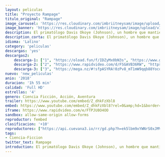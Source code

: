 ```yaml
---
layout: peliculas
title: "Proyecto Rampage"
titulo_original: "Rampage"
image_carousel: 'https://res.cloudinary.com/imbriitneysam/image/upload/v1543183737/rampage-poster-min.jpg'
image_banner: 'https://res.cloudinary.com/imbriitneysam/image/upload/v1543183737/rampage-banner-min.jpg'
description: El primatólogo Davis Okoye (Johnson), un hombre que mantiene las distancias con otras personas, tiene un sólido vínculo con George, el extraordinariamente inteligente gorila de espalda plateada al que ha estado cuidando desde que nació. Pero cuando un experimento genético sale mal, este apacible simio se convierte en una enorme y embravecida criatura. Para empeorar más las cosas, pronto se descubre que existen otros animales con la misma alteración. Cuando estos depredadores alfa recién creados arrasan Norteamérica destruyendo todo lo que interpone en su camino, Okoye se une a un ingeniero genético sin prestigio para conseguir un antídoto y se abre paso en un cambiante campo de batalla, no solo para frenar una catástrofe mundial sino para salvar a la aterradora criatura que una vez fue su amigo. Adaptación al cine del videojuego “Rampage”, en el que simios y monstruos de todo tipo atacan y destruyen ciudades.
description_corta: El primatólogo Davis Okoye (Johnson), un hombre que mantiene las distancias con otras personas, tiene un sólido vínculo con George, el extraordinariamente inteligente gorila de espalda plateada al que ha estado cuidando desde que nació. Pero cuando un..
idioma: 'Latino'
category: 'peliculas'
descargas: 'yes'
descargas2:
    descarga-1: ["1", "https://oload.fun/f/IDZyMx0bN3s", "https://www.google.com/s2/favicons?domain=openload.co","OpenLoad","https://res.cloudinary.com/imbriitneysam/image/upload/v1541473684/mexico.png", "Latino", "Full HD"]
    descarga-2: ["2", "https://www.rapidvideo.com/d/FSGAVB36RW", "https://www.google.com/s2/favicons?domain=www.rapidvideo.com","RapidVideo","https://res.cloudinary.com/imbriitneysam/image/upload/v1541473684/mexico.png", "Latino", "Full HD"]
    descarga-3: ["3", "https://mega.nz/#!sfpASYRA!0zPv8_mT1mW9qqb88Yocqc7wBwYzI7K84e9OJwj7XK0", "https://www.google.com/s2/favicons?domain=mega.nz","Mega","https://res.cloudinary.com/imbriitneysam/image/upload/v1541473684/mexico.png", "Latino", "Full HD"]
nuevo: 'new_peliculas'
anio: '2018'
duracion: '1h 55 min'
calidad: 'Full HD'
estrellas: '4'
genero: Ciencia Ficción, Acción, Aventura
trailer: https://www.youtube.com/embed/Z_dhkFzXbl8
embed: https://www.youtube.com/embed/Z_dhkFzXbl8?rel=0&amp;hd=1&border=0&wmode=opaque&enablejsapi=1&modestbranding=1&controls=1&showinfo=1
iframe: https://www.rapidvideo.com/e/FTPJU8O4OO
sandbox: allow-same-origin allow-forms
reproductor: fembed
clasificacion: '+10'
reproductores: ["https://api.cuevana3.io/rr/gd.php?h=ek5lbm9xYWNrS0xJMVp5b21KREk0dFBLbjVkaHhkRGdrOG1jbnBpUnhhS1Z6S3gvcE1yUHVycWtsbWlBcnRYSGtjWjZnWi9PMmQ2bDJXU0daZFdTek5hU3FadVkyUT09"]
tags:
- Ciencia-Ficcion
twitter_text: Rampage
introduction: El primatólogo Davis Okoye (Johnson), un hombre que mantiene las distancias con otras personas, tiene un sólido vínculo con George, el extraordinariamente inteligente gorila de espalda plateada al que ha estado cuidando desde que nació. Pero cuando un
---
```












